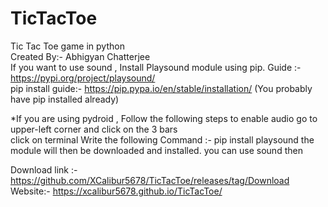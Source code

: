 # TicTacToe
Tic Tac Toe game in python                      
Created By:- Abhigyan Chatterjee                            
If you want to use sound , Install Playsound module using pip. Guide :- https://pypi.org/project/playsound/                           
pip install guide:- https://pip.pypa.io/en/stable/installation/ (You probably have pip installed already)                   

*If you are using pydroid , Follow the following steps to enable audio
go to upper-left corner and click on the 3 bars             
click on terminal
Write the following Command :- pip install playsound
the module will then be downloaded and installed. you can use sound then

Download link :- https://github.com/XCalibur5678/TicTacToe/releases/tag/Download
Website:- https://xcalibur5678.github.io/TicTacToe/
